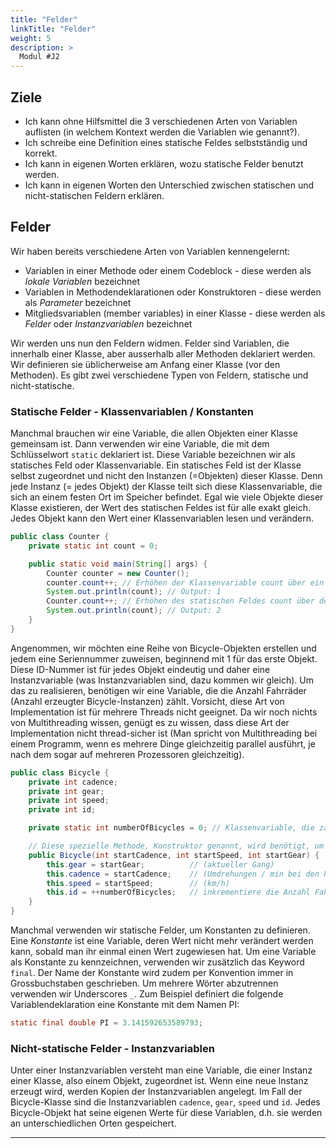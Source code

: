 ```yaml
---
title: "Felder"
linkTitle: "Felder"
weight: 5
description: >
  Modul #J2
---
```


## Ziele
* Ich kann ohne Hilfsmittel die 3 verschiedenen Arten von Variablen auflisten (in welchem Kontext werden die Variablen wie genannt?).
* Ich schreibe eine Definition eines statische Feldes selbstständig und korrekt.
* Ich kann in eigenen Worten erklären, wozu statische Felder benutzt werden.
* Ich kann in eigenen Worten den Unterschied zwischen statischen und nicht-statischen Feldern erklären.

## Felder
Wir haben bereits verschiedene Arten von Variablen kennengelernt:
* Variablen in einer Methode oder einem Codeblock - diese werden als _lokale Variablen_ bezeichnet
* Variablen in Methodendeklarationen oder Konstruktoren - diese werden als _Parameter_ bezeichnet
* Mitgliedsvariablen (member variables) in einer Klasse - diese werden als _Felder_ oder _Instanzvariablen_ bezeichnet

Wir werden uns nun den Feldern widmen. Felder sind Variablen, die innerhalb einer Klasse, aber ausserhalb aller Methoden deklariert werden. Wir definieren sie üblicherweise am Anfang einer Klasse (vor den Methoden).
Es gibt zwei verschiedene Typen von Feldern, statische und nicht-statische.

### Statische Felder - Klassenvariablen / Konstanten
Manchmal brauchen wir eine Variable, die allen Objekten einer Klasse gemeinsam ist. Dann verwenden wir eine Variable, die mit dem Schlüsselwort `static` deklariert ist. Diese Variable bezeichnen wir als statisches Feld oder Klassenvariable. Ein statisches Feld ist der Klasse selbst zugeordnet und nicht den Instanzen (=Objekten) dieser Klasse. Denn jede Instanz (= jedes Objekt) der Klasse teilt sich diese Klassenvariable, die sich an einem festen Ort im Speicher befindet. Egal wie viele Objekte dieser Klasse existieren, der Wert des statischen Feldes ist für alle exakt gleich. Jedes Objekt kann den Wert einer Klassenvariablen lesen und verändern.
```java
public class Counter { 
	private static int count = 0;

    public static void main(String[] args) {
        Counter counter = new Counter();
        counter.count++; // Erhöhen der Klassenvariable count über ein Objekt
        System.out.println(count); // Output: 1
        Counter.count++; // Erhöhen des statischen Feldes count über den Klassennamen (ohne Objekt!)
        System.out.println(count); // Output: 2
    }
}
```

Angenommen, wir möchten eine Reihe von Bicycle-Objekten erstellen und jedem eine Seriennummer zuweisen, beginnend mit 1 für das erste Objekt. Diese ID-Nummer ist für jedes Objekt eindeutig und daher eine Instanzvariable (was Instanzvariablen sind, dazu kommen wir gleich). Um das zu realisieren, benötigen wir eine Variable, die die Anzahl Fahrräder (Anzahl erzeugter Bicycle-Instanzen) zählt. Vorsicht, diese Art von Implementation ist für mehrere Threads nicht geeignet. Da wir noch nichts von Multithreading wissen, genügt es zu wissen, dass diese Art der Implementation nicht thread-sicher ist (Man spricht von Multithreading bei einem Programm, wenn es mehrere Dinge gleichzeitig parallel ausführt, je nach dem sogar auf mehreren Prozessoren gleichzeitig).

```java
public class Bicycle {
    private int cadence;
    private int gear;
    private int speed;
    private int id;

    private static int numberOfBicycles = 0; // Klassenvariable, die zählt, wieviele Objekte erzeugt werden

    // Diese spezielle Methode, Konstruktor genannt, wird benötigt, um Objekte zu instanzieren --> siehe Kapitel Konstruktoren
    public Bicycle(int startCadence, int startSpeed, int startGear) {
        this.gear = startGear;          // (aktueller Gang)
        this.cadence = startCadence;    // (Umdrehungen / min bei den Pedalen)
        this.speed = startSpeed;        // (km/h)
        this.id = ++numberOfBicycles;   // inkrementiere die Anzahl Fahrräder und weise den Wert der Instanzvariablen id zu
    }
}
```
Manchmal verwenden wir statische Felder, um Konstanten zu definieren. Eine _Konstante_ ist eine Variable, deren Wert nicht mehr verändert werden kann, sobald man ihr einmal einen Wert zugewiesen hat. Um eine Variable als Konstante zu kennzeichnen, verwenden wir zusätzlich das Keyword `final`. Der Name der Konstante wird zudem per Konvention immer in Grossbuchstaben geschrieben. Um mehrere Wörter abzutrennen verwenden wir Underscores `_`.
Zum Beispiel definiert die folgende Variablendeklaration eine Konstante mit dem Namen PI:
```java
static final double PI = 3.141592653589793;
```

### Nicht-statische Felder - Instanzvariablen
Unter einer Instanzvariablen versteht man eine Variable, die einer Instanz einer Klasse, also einem Objekt, zugeordnet ist. Wenn eine neue Instanz erzeugt wird, werden Kopien der Instanzvariablen angelegt. Im Fall der Bicycle-Klasse sind die Instanzvariablen `cadence`, `gear`, `speed` und `id`. Jedes Bicycle-Objekt hat seine eigenen Werte für diese Variablen, d.h. sie werden an unterschiedlichen Orten gespeichert.

---
